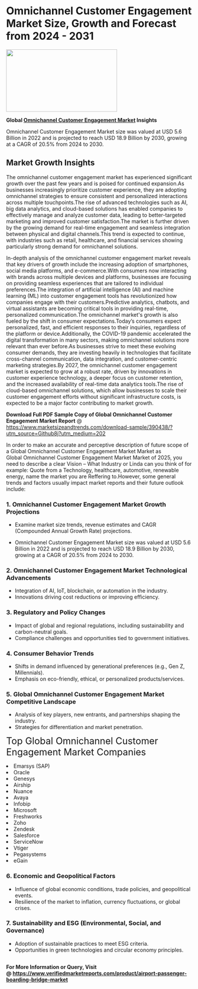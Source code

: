 <H1>Omnichannel Customer Engagement Market Size, Growth and Forecast from 2024 - 2031</H1><img class="aligncenter size-medium wp-image-584254" src="https://thirdeyenews.in/wp-content/uploads/2024/09/Global-Market-Research-300x168.jpeg" alt="" width="300" height="168" /><p><strong>Global&nbsp;<a href="https://www.marketsizeandtrends.com/download-sample/390438/?utm_source=Github8j?utm_medium=202">Omnichannel Customer Engagement Market</a> Insights</strong></p><p>Omnichannel Customer Engagement Market size was valued at USD 5.6 Billion in 2022 and is projected to reach USD 18.9 Billion by 2030, growing at a CAGR of 20.5% from 2024 to 2030.</p><p><h2>Market Growth Insights</h2> <p>The omnichannel customer engagement market has experienced significant growth over the past few years and is poised for continued expansion.As businesses increasingly prioritize customer experience, they are adopting omnichannel strategies to ensure consistent and personalized interactions across multiple touchpoints.The rise of advanced technologies such as AI, big data analytics, and cloud-based solutions has enabled companies to effectively manage and analyze customer data, leading to better-targeted marketing and improved customer satisfaction.The market is further driven by the growing demand for real-time engagement and seamless integration between physical and digital channels.This trend is expected to continue, with industries such as retail, healthcare, and financial services showing particularly strong demand for omnichannel solutions.</p> <p>In-depth analysis of the omnichannel customer engagement market reveals that key drivers of growth include the increasing adoption of smartphones, social media platforms, and e-commerce.With consumers now interacting with brands across multiple devices and platforms, businesses are focusing on providing seamless experiences that are tailored to individual preferences.The integration of artificial intelligence (AI) and machine learning (ML) into customer engagement tools has revolutionized how companies engage with their customers.Predictive analytics, chatbots, and virtual assistants are becoming critical tools in providing real-time, personalized communication.The omnichannel market's growth is also fueled by the shift in consumer expectations.Today’s consumers expect personalized, fast, and efficient responses to their inquiries, regardless of the platform or device.Additionally, the COVID-19 pandemic accelerated the digital transformation in many sectors, making omnichannel solutions more relevant than ever before.As businesses strive to meet these evolving consumer demands, they are investing heavily in technologies that facilitate cross-channel communication, data integration, and customer-centric marketing strategies.By 2027, the omnichannel customer engagement market is expected to grow at a robust rate, driven by innovations in customer experience technology, a deeper focus on customer retention, and the increased availability of real-time data analytics tools.The rise of cloud-based omnichannel solutions, which allow businesses to scale their customer engagement efforts without significant infrastructure costs, is expected to be a major factor contributing to market growth.</p> <p><span class=""><strong>Download Full PDF Sample Copy of Global Omnichannel Customer Engagement Market Report</strong> @ <a href="https://www.marketsizeandtrends.com/download-sample/390438/?utm_source=Github8j?utm_medium=202" target="_blank">https://www.marketsizeandtrends.com/download-sample/390438/?utm_source=Github8j?utm_medium=202</a></span></p><p>In order to make an accurate and perceptive description of future scope of a Global&nbsp;Omnichannel Customer Engagement Market Market as Global&nbsp;Omnichannel Customer Engagement Market Market of 2025, you need to describe a clear Vision &ndash; What Industry or Linda can you think of for example: Quote from a Technology, healthcare, automotive, renewable energy, name the market you are Reffering to.However, some general trends and factors usually impact market reports and their future outlook include:</p><h3>1.&nbsp;<strong>Omnichannel Customer Engagement Market Growth Projections</strong></h3><ul><li>Examine market size trends, revenue estimates and CAGR (Compounded Annual Growth Rate) projections.</li><li><p>Omnichannel Customer Engagement Market size was valued at USD 5.6 Billion in 2022 and is projected to reach USD 18.9 Billion by 2030, growing at a CAGR of 20.5% from 2024 to 2030.</p></li></ul><h3>2.&nbsp;<strong>Omnichannel Customer Engagement Market Technological Advancements</strong></h3><ul><li>Integration of AI, IoT, blockchain, or automation in the industry.</li><li>Innovations driving cost reductions or improving efficiency.</li></ul><h3>3.&nbsp;<strong>Regulatory and Policy Changes</strong></h3><ul><li>Impact of global and regional regulations, including sustainability and carbon-neutral goals.</li><li>Compliance challenges and opportunities tied to government initiatives.</li></ul><h3>4.&nbsp;<strong>Consumer Behavior Trends</strong></h3><ul><li>Shifts in demand influenced by generational preferences (e.g., Gen Z, Millennials).</li><li>Emphasis on eco-friendly, ethical, or personalized products/services.</li></ul><h3>5.&nbsp;<strong>Global Omnichannel Customer Engagement Market Competitive Landscape</strong></h3><ul><li>Analysis of key players, new entrants, and partnerships shaping the industry.</li><li>Strategies for differentiation and market penetration.</li></ul><p data-pm-slice="1 1 []"><span style="color: inherit; font-family: inherit; font-size: 25px;">Top Global Omnichannel Customer Engagement Market Companies</span></p><div class="" data-test-id=""><p><li>Emarsys (SAP)</li><li> Oracle</li><li> Genesys</li><li> Airship</li><li> Nuance</li><li> Avaya</li><li> Infobip</li><li> Microsoft</li><li> Freshworks</li><li> Zoho</li><li> Zendesk</li><li> Salesforce</li><li> ServiceNow</li><li> Vtiger</li><li> Pegasystems</li><li> eGain</li></p></div><h3>6.&nbsp;<strong>Economic and Geopolitical Factors</strong></h3><ul><li>Influence of global economic conditions, trade policies, and geopolitical events.</li><li>Resilience of the market to inflation, currency fluctuations, or global crises.</li></ul><h3>7.&nbsp;<strong>Sustainability and ESG (Environmental, Social, and Governance)</strong></h3><ul><li>Adoption of sustainable practices to meet ESG criteria.</li><li>Opportunities in green technologies and circular economy principles.</li></ul><h2><strong style="font-size: 14px;">For More Information or Query, Visit @&nbsp;</strong><a style="background-color: #ffffff; font-size: 14px;" href="https://www.marketsizeandtrends.com/report/omnichannel-customer-engagement-market/" target="_blank">https://www.verifiedmarketreports.com/product/airport-passenger-boarding-bridge-market</a></h2>